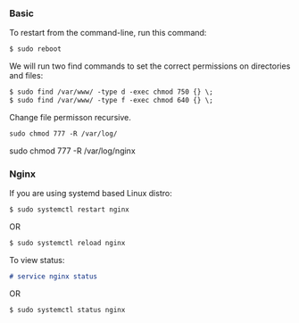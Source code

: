 ### Basic
To restart from the command-line, run this command:
```markdown
$ sudo reboot
```
We will run two find commands to set the correct permissions on directories and files:
```markdown
$ sudo find /var/www/ -type d -exec chmod 750 {} \;
$ sudo find /var/www/ -type f -exec chmod 640 {} \;
```
Change file permisson recursive.
```markdown
sudo chmod 777 -R /var/log/
```
sudo chmod 777 -R /var/log/nginx
### Nginx

If you are using systemd based Linux distro:
```markdown
$ sudo systemctl restart nginx
```
OR
```markdown
$ sudo systemctl reload nginx
```
To view status:
```markdown
# service nginx status
```
OR
```markdown
$ sudo systemctl status nginx
```

